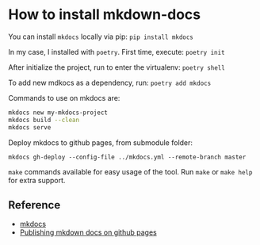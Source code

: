 # How to install mkdown-docs

You can install `mkdocs` locally via pip: `pip install mkdocs`

In my case, I installed with `poetry`. First time, execute: `poetry init`

After initialize the project, run to enter the virtualenv: `poetry shell`

To add new mdkocs as a dependency, run: `poetry add mkdocs`

Commands to use on mkdocs are:

```bash
mkdocs new my-mkdocs-project
mkdocs build --clean
mkdocs serve
```

Deploy mkdocs to github pages, from submodule folder:

`mkdocs gh-deploy --config-file ../mkdocs.yml --remote-branch master`

`make` commands available for easy usage of the tool. Run `make` or `make help`
for extra support.

## Reference

- [mkdocs](https://www.mkdocs.org/)
- [Publishing mkdown docs on github pages](https://dev.to/ar2pi/publish-your-markdown-docs-on-github-pages-6pe)
